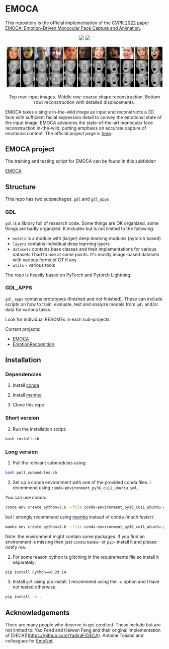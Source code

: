 # EMOCA
This repository is the official implementation of the [CVPR 2022](https://cvpr2022.thecvf.com/) paper [EMOCA: Emotion-Driven Monocular Face Capture and Animation](https://emoca.is.tue.mpg.de/). 

<p align="center"> 
<img src="gdl_apps/EMOCA/EMOCA_gif_sparse_det.gif">
<img src="gdl_apps/EMOCA/EMOCA_gif_sparse_rec.gif">
</p>

<p align="center"> 
<img src="gdl_apps/EMOCA/emoca.png">
</p>
<p align="center">Top row: input images. Middle row: coarse shape reconstruction. Bottom row: reconstruction with detailed displacements.<p align="center">

 EMOCA takes a single in-the-wild image as input and reconstructs a 3D face with sufficient facial expression detail to convey the emotional state of the input image. EMOCA advances the state-of-the-art monocular face reconstruction in-the-wild, putting emphasis on accurate capture of emotional content. The official project page is [here](https://emoca.is.tue.mpg.de/index.html).
 

## EMOCA project 
The training and testing script for EMOCA can be found in this subfolder: 

[EMOCA](gdl_apps/EMOCA) 


## Structure 
This repo has two subpackages. `gdl` and `gdl_apps` 

### GDL
`gdl` is a library full of research code. Some things are OK organized, some things are badly organized. It includes but is not limited to the following: 

- `models` is a module with (larger) deep learning modules (pytorch based) 
- `layers` contains individual deep learning layers 
- `datasets` contains base classes and their implementations for various datasets I had to use at some points. It's mostly image-based datasets with various forms of GT if any
- `utils` - various tools

The repo is heavily based on PyTorch and Pytorch Lightning. 

### GDL_APPS 
`gdl_apps` contains prototypes (finished and not finished). These can include scripts on how to train, evaluate, test and analyze models from `gdl` and/or data for various tasks. 

Look for individual READMEs in each sub-projects. 

Current projects: 
- [EMOCA](gdl_apps/EMOCA) 
- [EmotionRecognition](gdl_apps/EmotionRecognition)


## Installation 

### Dependencies

1) Install [conda](https://docs.conda.io/en/latest/miniconda.html)

2) Install [mamba](https://github.com/mamba-org/mamba)

<!-- 0) Clone the repo with submodules:  -->
<!-- ``` -->
<!-- git clone --recurse-submodules ... -->
<!-- ``` -->
3) Clone this repo

### Short version 

1) Run the installation script: 

```bash
bash install.sh
```

### Long version

1) Pull the relevant submodules using: 
```bash
bash pull_submodules.sh
```


2) Set up a conda environment with one of the provided conda files. I recommend using `conda-environment_py36_cu11_ubuntu.yml`.  
<!-- This is the one I use for the cluster `conda-environment_py36_cu11_cluster.yml`. The differences between tehse two are probably not important but I include both for completeness.  -->

You can use conda:
```bash
conda env create python=3.6 --file conda-environment_py36_cu11_ubuntu.yml
```

but I strongly recommend using [mamba](https://github.com/mamba-org/mamba) instead of conda (much faster): 

```bash
mamba env create python=3.6 --file conda-environment_py36_cu11_ubuntu.yml
```


Note: the environment might contain some packages. If you find an environment is missing then just `conda/mamba`- or  `pip`- install it and please notify me.

2) For some reason cython is glitching in the requirements file so install it separately: 
```bash 
pip install Cython==0.29.14
```

3) Install `gdl` using pip install. I recommend using the `-e` option and I have not tested otherwise. 

```bash
pip install -e .
```

## Acknowledgements 
There are many people who deserve to get credited. These include but are not limited to: 
Yao Fend and Haiwen Feng and their original implementation of [DECA])(https://github.com/YadiraF/DECA).
Antoine Toisoul and colleagues for [EmoNet](https://github.com/face-analysis/emonet).
